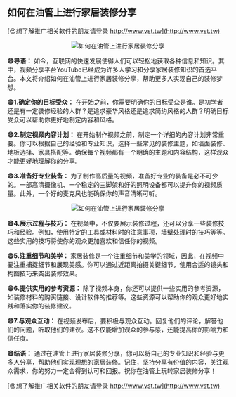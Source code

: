 ## **如何在油管上进行家居装修分享**

[😍想了解推广相关软件的朋友请登录 http://www.vst.tw](http://www.vst.tw)

 <center><img src="https://vst.tw/MP4/tuiguang/png/8.png" alt="如何在油管上进行家居装修分享"></center>

**😄导语：**
如今，互联网的快速发展使得人们可以轻松地获取各种信息和知识。其中，视频分享平台YouTube已经成为许多人学习和分享家居装修知识的首选平台。本文将介绍如何在油管上进行家居装修分享，帮助更多人实现自己的装修梦想。

**😄1.确定你的目标受众：**
在开始之前，你需要明确你的目标受众是谁。是初学者还是有一定装修经验的人群？是追求豪华风格还是追求简约风格的人群？明确目标受众可以帮助你更好地制定内容和风格。

**😄2.制定视频内容计划：**
在开始制作视频之前，制定一个详细的内容计划非常重要。你可以根据自己的经验和专业知识，选择一些常见的装修主题，如墙面装修、地板选择、家具搭配等。确保每个视频都有一个明确的主题和内容结构，这样观众才能更好地理解你的分享。

**😄3.准备好专业装备：**
为了制作高质量的视频，准备好专业的装备是必不可少的。一部高清摄像机、一个稳定的三脚架和好的照明设备都可以提升你的视频质量。此外，一个好的麦克风也能确保你的声音清晰可听。

 <center><img src="https://vst.tw/MP4/tuiguang/png/0.png" alt="如何在油管上进行家居装修分享"></center>

**😄4.展示过程与技巧：**
在视频中，不仅要展示装修过程，还可以分享一些装修技巧和经验。例如，使用特定的工具或材料时的注意事项，墙壁处理时的技巧等等。这些实用的技巧将使你的观众更加喜欢和信任你的视频。

**😄5.注重细节和美学：**
家居装修是一个注重细节和美学的领域，因此，在视频中要注重捕捉细节和展现美感。你可以通过近距离拍摄关键细节，使用合适的镜头和构图技巧来突出装修效果。

**😄6.提供实用的参考资源：**
除了视频本身，你还可以提供一些实用的参考资源，如装修材料的购买链接、设计软件的推荐等。这些资源可以帮助你的观众更好地实践和落实你的装修建议。

**😄7.与观众互动：**
在视频发布后，要积极与观众互动。回复他们的评论，解答他们的问题，听取他们的建议。这不仅能增加观众的参与感，还能提高你的影响力和信任度。

**😄结语：**
通过在油管上进行家居装修分享，你可以将自己的专业知识和经验与更多人分享，帮助他们实现理想的家居装修。记住，坚持分享有价值的内容，关注观众需求，你的努力一定会得到认可和回报。祝你在油管上玩转家居装修分享！

[😍想了解推广相关软件的朋友请登录 http://www.vst.tw](http://www.vst.tw)



